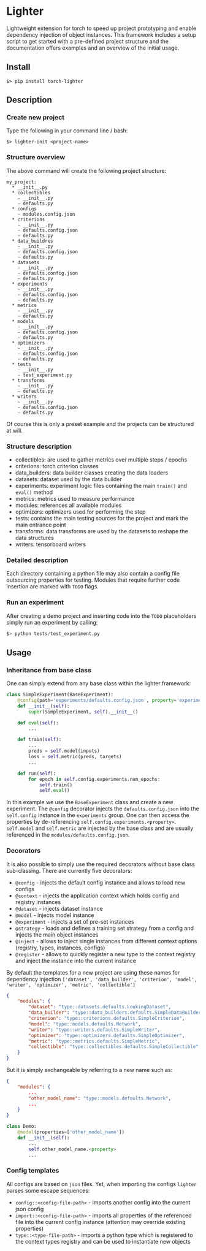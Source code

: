 # Lighter

Lightweight extension for torch to speed up project prototyping and enable dependency injection of object instances.
This framework includes a setup script to get started with a pre-defined project structure and the documentation offers examples and an overview of the initial usage.

## Install

```shell script
$> pip install torch-lighter
```

## Description

### Create new project

Type the following in your command line / bash:
```shell script
$> lighter-init <project-name>
``` 

### Structure overview
The above command will create the following project structure:
```text
my_project:
  * __init__.py
  * collectibles
    - __init__.py
    - defaults.py
  * configs
    - modules.config.json
  * criterions
    - __init__.py
    - defaults.config.json
    - defaults.py
  * data_buildres
    - __init__.py
    - defaults.config.json
    - defaults.py
  * datasets
    - __init__.py
    - defaults.config.json
    - defaults.py
  * experiments
    - __init__.py
    - defaults.config.json
    - defaults.py
  * metrics
    - __init__.py
    - defaults.py
  * models
    - __init__.py
    - defaults.config.json
    - defaults.py
  * optimizers
    - __init__.py
    - defaults.config.json
    - defaults.py
  * tests
    - __init__.py
    - test_experiment.py
  * transforms
    - __init__.py
    - defaults.py
  * writers
    - __init__.py
    - defaults.config.json
    - defaults.py
```

Of course this is only a preset example and the projects can be structured at will.

### Structure description
- collectibles: are used to gather metrics over multiple steps / epochs
- criterions: torch criterion classes
- data_builders: data builder classes creating the data loaders
- datasets: dataset used by the data builder
- experiments: experiment logic files containing the main `train()` and `eval()` method
- metrics: metrics used to measure performance
- modules: references all available modules
- optimizers: optimizers used for performing the step
- tests: contains the main testing sources for the project and mark the main entrance point
- transforms: data transforms are used by the datasets to reshape the data structures
- writers: tensorboard writers

### Detailed description

Each directory containing a python file may also contain a config file outsourcing properties for testing.
Modules that require further code insertion are marked with `TODO` flags.

### Run an experiment

After creating a demo project and inserting code into the `TODO` placeholders simply run an experiment by calling:
```python
$> python tests/test_experiment.py
```


## Usage

### Inheritance from base class

One can simply extend from any base class within the lighter framework:
```python
class SimpleExperiment(BaseExperiment):
    @config(path='experiments/defaults.config.json', property='experiments')
    def __init__(self):
        super(SimpleExperiment, self).__init__()

    def eval(self):
        ...

    def train(self):
        ...
        preds = self.model(inputs)
        loss = self.metric(preds, targets)
        ...

    def run(self):
        for epoch in self.config.experiments.num_epochs:
            self.train()
            self.eval()
```
In this example we use the `BaseExperiment` class and create a new experiment. 
The `@config` decorator injects the `defaults.config.json` into the `self.config` instance in the `experiments` group.
One can then access the properties by de-referencing `self.config.experiments.<property>`.
`self.model` and `self.metric` are injected by the base class and are usually referenced in the `modules/defaults.config.json`.

### Decorators

It is also possible to simply use the required decorators without base class sub-classing. 
There are currently five decorators:
* `@config` - injects the default config instance and allows to load new configs
* `@context` - injects the application context which holds config and registry instances
* `@dataset` - injects dataset instance
* `@model` - injects model instance
* `@experiment` - injects a set of pre-set instances
* `@strategy` - loads and defines a training set strategy from a config and injects the main object instances
* `@inject` - allows to inject single instances from different context options (registry, types, instances, configs)
* `@register` - allows to quickly register a new type to the context registry and inject the instance into the current instance

By default the templates for a new project are using these names for dependency injection `['dataset', 'data_builder', 'criterion', 'model', 'writer', 'optimizer', 'metric', 'collectible']`
```json
{
    "modules": {
        "dataset": "type::datasets.defaults.LookingDataset",
        "data_builder": "type::data_builders.defaults.SimpleDataBuilder",
        "criterion": "type::criterions.defaults.SimpleCriterion",
        "model": "type::models.defaults.Network",
        "writer": "type::writers.defaults.SimpleWriter",
        "optimizer": "type::optimizers.defaults.SimpleOptimizer",
        "metric": "type::metrics.defaults.SimpleMetric",
        "collectible": "type::collectibles.defaults.SimpleCollectible"
    }
}
```

But it is simply exchangeable by referring to a new name such as:
```json
{
    "modules": {
        ...
        "other_model_name": "type::models.defaults.Network",
        ...
    }
}
```


```python
class Demo:
    @model(properties=['other_model_name'])
    def __init__(self):
        ...
        self.other_model_name.<property>
        ...
```

### Config templates

All configs are based on `json` files. Yet, when importing the configs `lighter` parses some escape sequences:
* `config::<config-file-path>` - imports another config into the current json config
* `import::<config-file-path>` - imports all properties of the referenced file into the current config instance (attention may override existing properties)
* `type::<type-file-path>` - imports a python type which is registered to the context types registry and can be used to instantiate new objects
